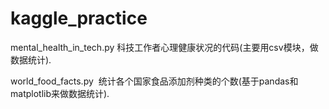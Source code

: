 # kaggle_practice
mental_health_in_tech.py 科技工作者心理健康状况的代码(主要用csv模块，做数据统计).

world_food_facts.py  统计各个国家食品添加剂种类的个数(基于pandas和matplotlib来做数据统计).
